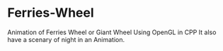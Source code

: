 # Ferries-Wheel
Animation of Ferries Wheel or Giant Wheel  Using OpenGL in CPP
It also have a scenary of night in an Animation. 